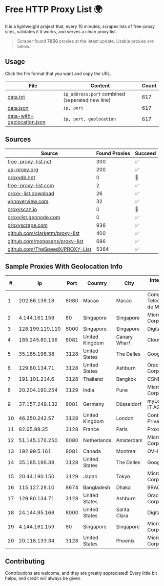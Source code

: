 
# Free HTTP Proxy List 🌍

It is a lightweight project that, every 10 minutes, scrapes lots of free-proxy sites, validates if it works, and serves a clean proxy list.


> Scraper found **7956** proxies at the latest update. Usable proxies are below.

## Usage

Click the file format that you want and copy the URL.


|File|Content|Count|
|----|-------|-----|
|[data.txt](https://raw.githubusercontent.com/themiralay/Proxy-List-World/master/data.txt)|`ip_address:port` combined (seperated new line)|617|
|[data.json](https://raw.githubusercontent.com/themiralay/Proxy-List-World/master/data.json)|`ip, port`|617|
|[data-with-geolocation.json](https://raw.githubusercontent.com/themiralay/Proxy-List-World/master/data-with-geolocation.json)|`ip, port, geolocation`|617|

## Sources

|Source|Found Proxies|Succeed|
|------|-------------|-------|
|[free-proxy-list.net](https://free-proxy-list.net)|300|✅|
|[us-proxy.org](https://www.us-proxy.org)|200|✅|
|[proxydb.net](http://proxydb.net)|0|🚫|
|[free-proxy-list.com](https://free-proxy-list.com/?page=&port=&type%5B%5D=http&type%5B%5D=https&up_time=0&search=Search)|2|✅|
|[proxy-list.download](https://www.proxy-list.download/HTTP)|26|✅|
|[vpnoverview.com](https://vpnoverview.com/privacy/anonymous-browsing/free-proxy-servers)|32|✅|
|[proxyscan.io](https://www.proxyscan.io)|0|🚫|
|[proxylist.geonode.com](https://proxylist.geonode.com/api/proxy-list?limit=300&page=1&sort_by=lastChecked&sort_type=desc&protocols=http,https)|0|✅|
|[proxyscrape.com](https://api.proxyscrape.com/v2/?request=displayproxies&protocol=http&timeout=10000&country=all&ssl=all&anonymity=all)|936|✅|
|[github.com/clarketm/proxy-list](https://raw.githubusercontent.com/clarketm/proxy-list/master/proxy-list-raw.txt)|400|✅|
|[github.com/monosans/proxy-list](https://raw.githubusercontent.com/monosans/proxy-list/main/proxies/http.txt)|696|✅|
|[github.com/TheSpeedX/PROXY-List](https://raw.githubusercontent.com/TheSpeedX/PROXY-List/master/http.txt)|5364|✅|


## Sample Proxies With Geolocation Info

|#|Ip|Port|Country|City|Internet Service Provider|
|-|--|----|-------|----|-------------------------|
|1|202.86.138.18|8080|Macao|Macao|Companhia de Telecomunicacoes de Macau|
|2|4.144.161.159|80|Singapore|Singapore|Microsoft Corporation|
|3|128.199.119.110|8000|Singapore|Singapore|DigitalOcean, LLC|
|4|185.245.80.156|8081|United Kingdom|Canary Wharf|Clouvider Limited|
|5|35.185.196.38|3128|United States|The Dalles|Google LLC|
|6|129.80.134.71|3128|United States|Ashburn|Oracle Corporation|
|7|191.101.214.6|3128|Thailand|Bangkok|CSNE Co., Ltd.|
|8|20.204.190.254|3129|India|Pune|Microsoft Corporation|
|9|37.157.249.132|8081|Germany|Düsseldorf|myLoc managed IT AG|
|10|46.250.242.57|3128|United Kingdom|London|Contabo Asia Private Limited|
|11|82.65.98.35|3128|France|Paris|Proxad / Free SAS|
|12|51.145.176.250|8080|Netherlands|Amsterdam|Microsoft Corporation|
|13|192.99.5.161|8081|Canada|Montreal|OVH SAS|
|14|35.185.196.38|3128|United States|The Dalles|Google LLC|
|15|20.44.190.150|3129|Japan|Tokyo|Microsoft Corporation|
|16|115.127.28.10|8674|Bangladesh|Dhaka|BRACNet Limited|
|17|129.80.134.71|3128|United States|Ashburn|Oracle Corporation|
|18|24.144.95.168|8000|United States|Santa Clara|DigitalOcean, LLC|
|19|4.144.161.159|80|Singapore|Singapore|Microsoft Corporation|
|20|20.118.133.34|3128|United States|Phoenix|Microsoft Corporation|



## Contributing

Contributions are welcome, and they are greatly appreciated! Every
little bit helps, and credit will always be given.

